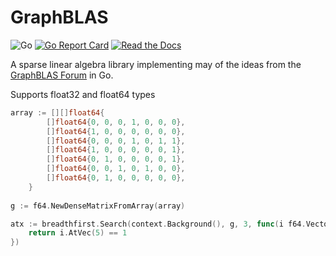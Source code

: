 # GraphBLAS

![Go](https://github.com/rossmerr/graphblas/workflows/Go/badge.svg)
[![Go Report Card](https://goreportcard.com/badge/github.com/rossmerr/graphblas)](https://goreportcard.com/report/github.com/rossmerr/graphblas)
[![Read the Docs](https://pkg.go.dev/badge/golang.org/x/pkgsite)](https://pkg.go.dev/github.com/rossmerr/graphblas)

A sparse linear algebra library implementing may of the ideas from the [GraphBLAS Forum](https://graphblas.github.io/) in Go.

Supports float32 and float64 types

```go
array := [][]float64{
		[]float64{0, 0, 0, 1, 0, 0, 0},
		[]float64{1, 0, 0, 0, 0, 0, 0},
		[]float64{0, 0, 0, 1, 0, 1, 1},
		[]float64{1, 0, 0, 0, 0, 0, 1},
		[]float64{0, 1, 0, 0, 0, 0, 1},
		[]float64{0, 0, 1, 0, 1, 0, 0},
		[]float64{0, 1, 0, 0, 0, 0, 0},
    }
    
g := f64.NewDenseMatrixFromArray(array)

atx := breadthfirst.Search(context.Background(), g, 3, func(i f64.Vector) bool {
    return i.AtVec(5) == 1
})
```    